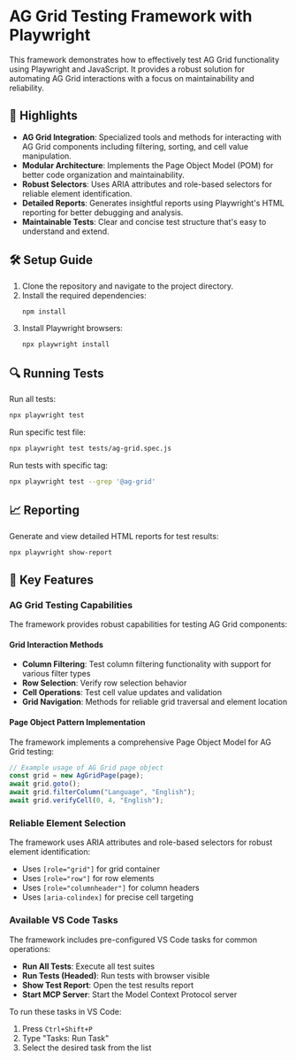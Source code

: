 # AG Grid Testing Framework with Playwright

This framework demonstrates how to effectively test AG Grid functionality using Playwright and JavaScript. It provides a robust solution for automating AG Grid interactions with a focus on maintainability and reliability.

## 🌟 Highlights

- **AG Grid Integration**: Specialized tools and methods for interacting with AG Grid components including filtering, sorting, and cell value manipulation.
- **Modular Architecture**: Implements the Page Object Model (POM) for better code organization and maintainability.
- **Robust Selectors**: Uses ARIA attributes and role-based selectors for reliable element identification.
- **Detailed Reports**: Generates insightful reports using Playwright's HTML reporting for better debugging and analysis.
- **Maintainable Tests**: Clear and concise test structure that's easy to understand and extend.

## 🛠️ Setup Guide

1. Clone the repository and navigate to the project directory.
2. Install the required dependencies:
   ```bash
   npm install
   ```
3. Install Playwright browsers:
   ```bash
   npx playwright install
   ```

## 🔍 Running Tests

Run all tests:
```bash
npx playwright test
```

Run specific test file:
```bash
npx playwright test tests/ag-grid.spec.js
```

Run tests with specific tag:
```bash
npx playwright test --grep '@ag-grid'
```

## 📈 Reporting

Generate and view detailed HTML reports for test results:
```bash
npx playwright show-report
```

## 🔑 Key Features

### AG Grid Testing Capabilities

The framework provides robust capabilities for testing AG Grid components:

#### Grid Interaction Methods
- **Column Filtering**: Test column filtering functionality with support for various filter types
- **Row Selection**: Verify row selection behavior
- **Cell Operations**: Test cell value updates and validation
- **Grid Navigation**: Methods for reliable grid traversal and element location

#### Page Object Pattern Implementation
The framework implements a comprehensive Page Object Model for AG Grid testing:

```javascript
// Example usage of AG Grid page object
const grid = new AgGridPage(page);
await grid.goto();
await grid.filterColumn("Language", "English");
await grid.verifyCell(0, 4, "English");
```

### Reliable Element Selection

The framework uses ARIA attributes and role-based selectors for robust element identification:
- Uses `[role="grid"]` for grid container
- Uses `[role="row"]` for row elements
- Uses `[role="columnheader"]` for column headers
- Uses `[aria-colindex]` for precise cell targeting

### Available VS Code Tasks

The framework includes pre-configured VS Code tasks for common operations:
- **Run All Tests**: Execute all test suites
- **Run Tests (Headed)**: Run tests with browser visible
- **Show Test Report**: Open the test results report
- **Start MCP Server**: Start the Model Context Protocol server

To run these tasks in VS Code:
1. Press `Ctrl+Shift+P`
2. Type "Tasks: Run Task"
3. Select the desired task from the list

